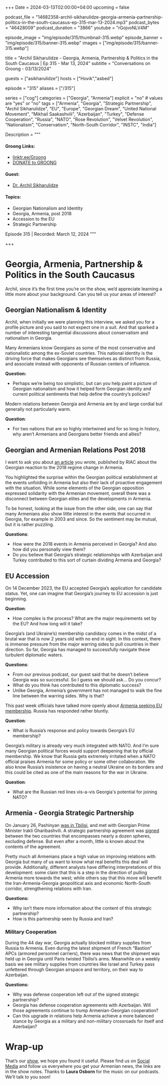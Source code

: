 +++
Date = 2024-03-13T02:00:00+04:00
upcoming = false

podcast_file = "14682358-archil-sikharulidze-georgia-armenia-partnership-politics-in-the-south-caucasus-ep-315-mar-13-2024.mp3"
podcast_bytes = "46428009"
podcast_duration = "3866"
youtube = "rGojvoNLV4M"

episode_image = "img/episode/315/thumbnail-315.webp"
episode_banner = "img/episode/315/banner-315.webp"
images = ["img/episode/315/banner-315.webp"]

title = "Archil Sikharulidze - Georgia, Armenia, Partnership & Politics in the South Caucasus | Ep 315 - Mar 13, 2024"
subtitle = "Conversations on Groong - 03/13/2024"

guests = ["asikharulidze"]
hosts = ["Hovik","asbed"]

episode = "315"
aliases = ["/315"]

series = ["cog"]
categories = ["Georgia", "Armenia"]
explicit = "no" # values are "yes" or "no"
tags = ["Armenia", "Georgia", "Strategic Partnership", "Archil Sikharulidze", "EU", "Europe", "Georgian Dream", "United National Movement", "Mikhail Saakashvili", "Azerbaijan", "Turkey", "Defense Cooperation", "Russia", "NATO", "Rose Revolution", "Velvet Revolution", "Nationalism", "Conservatism", "North-South Corridor", "INSTC", "India"]

Description = """

#### Groong Links:
* [linktr.ee/Groong](https://linktr.ee/groong)
* [DONATE to GROONG](https://podcasts.groong.org/donate)

#### Guest:
* [Dr. Archil Sikharulidze](/guest/asikharulidze)

#### Topics:
* Georgian Nationalism and Identity
* Georgia, Armenia, post 2018
* Accession to the EU
* Strategic Partnership


Episode 315 | Recorded: March 12, 2024
"""

+++

# Georgia, Armenia, Partnership & Politics in the South Caucasus

Archil, since it’s the first time you’re on the show, we’d appreciate learning a little more about your background. Can you tell us your areas of interest?


## Georgian Nationalism & Identity

Archil, when initially we were planning this interview, we asked you for a profile picture and you said to not expect one in a suit. And that sparked a number of interesting tangential discussions about conservatism and nationalism in Georgia.

Many Armenians know Georgians as some of the most conservative and nationalistic among the ex-Soviet countries. This national identity is the driving force that makes Georgians see themselves as distinct from Russia, and associate instead with opponents of Russian centers of influence.

**Question:**

* Perhaps we’re being too simplistic, but can you help paint a picture of Georgian nationalism and how it helped form Georgian identity and current political sentiments that help define the country’s policies?

Modern relations between Georgia and Armenia are by and large cordial but generally not particularly warm.

**Question**:
* For two nations that are so highly intertwined and for so long in history, why aren’t Armenians and Georgians better friends and allies?


## Georgian and Armenian Relations Post 2018

I want to ask you about [an article](https://russiancouncil.ru/en/blogs/archil-sikharulidze/a-reaction-and-a-reasoning-of-georgian-political-establishments-backla/) you wrote, published by RIAC about the Georgian reaction to the 2018 regime change in Armenia.

You highlighted the surprise within the Georgian political establishment at the events unfolding in Armenia but also their lack of proactive engagement with the situation. While some elements of the Georgian opposition expressed solidarity with the Armenian movement, overall there was a disconnect between Georgian elites and the developments in Armenia. 

To be honest, looking at the issue from the other side, one can say that many Armenians also show little interest in the events that occurred in Georgia, for example in 2003 and since. So the sentiment may be mutual, but it is rather puzzling.

**Questions**:
* How were the 2018 events in Armenia perceived in Georgia? And also how did you personally view them?
* Do you believe that Georgia’s strategic relationships with Azerbaijan and Turkey contributed to this sort of curtain dividing Armenia and Georgia?


## EU Accession

On 14 December 2023, the EU accepted Georgia’s application for candidate status. Yet, one can imagine that Georgia’s journey to EU accession is just beginning.

**Question**:
* How complex is the process? What are the major requirements set by the EU? And how long will it take?

Georgia’s (and Ukraine’s) membership candidacy comes in the midst of a brutal war that is now 2 years old with no end in sight. In this context, there is immense pressure from the major warring sides to pull countries in their direction. So far, Georgia has managed to successfully navigate these turbulent diplomatic waters.

**Questions**:
* From our previous podcast, our guest said that he doesn’t believe Georgia was so successful. So I guess we should ask… Do you concur?
* What do you think has contributed to this diplomatic success?
* Unlike Georgia, Armenia’s government has not managed to walk the fine line between the warring sides. Why is that?

This past week officials have talked more openly about [Armenia seeking EU membership](https://www.azatutyun.am/a/32857045.html). Russia has responded rather bluntly.

**Question**:
* What is Russia’s response and policy towards Georgia’s EU membership?

Georgia’s military is already very much integrated with NATO. And I’m sure many Georgian political forces would support deepening that by official membership. We know that Russia gets extremely irritated when a NATO official praises Armenia for some policy or some other collaboration. We also know Russia’s insistence on having a neutral Ukraine on its borders and this could be cited as one of the main reasons for the war in Ukraine.

**Question**:
* What are the Russian red lines vis-a-vis Georgia's potential for joining NATO?


## Armenia - Georgia Strategic Partnership

On January 26, Pashinyan [was in Tbilisi](https://civil.ge/archives/579098#:~:text=The%20Armenian%20delegation%20headed%20by,his%20Georgian%20counterpart%20Irakli%20Garibashvili.), and met with Georgian Prime Minister Irakli Gharibashvili. A strategic partnership agreement was [signed](https://jam-news.net/armenia-georgia-strategic-partnership-step-forward-or-formality/) between the two countries that encompasses nearly a dozen spheres, excluding defense. But even after a month, little is known about the contents of the agreement.

Pretty much all Armenians place a high value on improving relations with Georgia but many of us want to know what real benefits this deal will provide. Additionally, different analysts have differing interpretations of this development: some claim that this is a step in the direction of pulling Armenia more towards the west; while others say that this move will benefit the Iran-Armenia-Georgia geopolitical axis and economic North-South corridor, strengthening relations with Iran.

**Questions:**
* Why isn’t there more information about the content of this strategic partnership?
* How is this partnership seen by Russia and Iran?


### Military Cooperation

During the 44 day war, Georgia actually blocked military supplies from Russia to Armenia. Even during the latest shipment of French “Bastion” APCs (armored personnel carriers), there was news that the shipment was held up in Georgia until Paris twisted Tbilisi’s arms. Meanwhile on a weekly basis we see military supplies from countries like Israel and Turkey pass unfettered through Georgian airspace and territory, on their way to Azerbaijan.

**Questions:**
* Why was defense cooperation left out of the signed strategic partnership?
* Georgia has defense cooperation agreements with Azerbaijan. Will those agreements continue to trump Armenian-Georgian cooperation?
* Can this upgrade in relations help Armenia achieve a more balanced stance by Georgia as a military and non-military crossroads for itself and Azerbaijan?


# Wrap-up

That’s our [show](https://podcasts.groong.org/), we hope you found it useful. Please find us on [Social Media](https://lintr.ee/groong) and follow us everywhere you get your Armenian news, the links are in the show notes.
Thanks to **Laura Osborn** for the music on our podcasts. We’ll talk to you soon!
